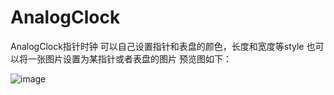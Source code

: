 # AnalogClock
AnalogClock指针时钟
可以自己设置指针和表盘的颜色，长度和宽度等style
也可以将一张图片设置为某指针或者表盘的图片
预览图如下：


![image](https://github.com/gj009351/AnalogClock/blob/master/screenshot/demo.gif)
